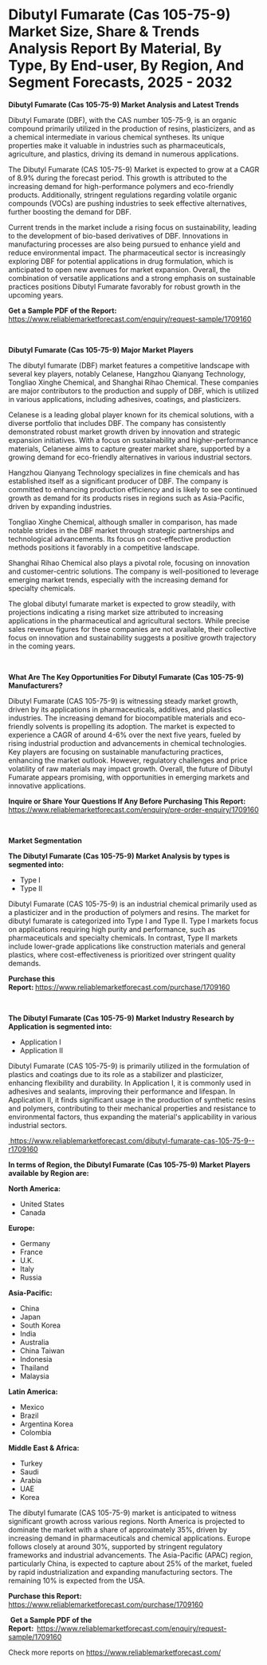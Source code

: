 <p><h1>Dibutyl Fumarate (Cas 105-75-9) Market Size, Share & Trends Analysis Report By Material, By Type, By End-user, By Region, And Segment Forecasts, 2025 - 2032</h1></p><p><strong>Dibutyl Fumarate (Cas 105-75-9) Market Analysis and Latest Trends</strong></p>
<p><p>Dibutyl Fumarate (DBF), with the CAS number 105-75-9, is an organic compound primarily utilized in the production of resins, plasticizers, and as a chemical intermediate in various chemical syntheses. Its unique properties make it valuable in industries such as pharmaceuticals, agriculture, and plastics, driving its demand in numerous applications. </p><p>The Dibutyl Fumarate (CAS 105-75-9) Market is expected to grow at a CAGR of 8.9% during the forecast period. This growth is attributed to the increasing demand for high-performance polymers and eco-friendly products. Additionally, stringent regulations regarding volatile organic compounds (VOCs) are pushing industries to seek effective alternatives, further boosting the demand for DBF.</p><p>Current trends in the market include a rising focus on sustainability, leading to the development of bio-based derivatives of DBF. Innovations in manufacturing processes are also being pursued to enhance yield and reduce environmental impact. The pharmaceutical sector is increasingly exploring DBF for potential applications in drug formulation, which is anticipated to open new avenues for market expansion. Overall, the combination of versatile applications and a strong emphasis on sustainable practices positions Dibutyl Fumarate favorably for robust growth in the upcoming years.</p></p>
<p><strong>Get a Sample PDF of the Report:&nbsp;</strong> <a href="https://www.reliablemarketforecast.com/enquiry/request-sample/1709160?utm_campaign=3078&utm_medium=2&utm_source=Github&utm_content=ia&utm_term=27032025&utm_id=dibutyl-fumarate-cas-105-75-9">https://www.reliablemarketforecast.com/enquiry/request-sample/1709160</a></p>
<p>&nbsp;</p>
<p><strong>Dibutyl Fumarate (Cas 105-75-9) Major Market Players</strong></p>
<p><p>The dibutyl fumarate (DBF) market features a competitive landscape with several key players, notably Celanese, Hangzhou Qianyang Technology, Tongliao Xinghe Chemical, and Shanghai Rihao Chemical. These companies are major contributors to the production and supply of DBF, which is utilized in various applications, including adhesives, coatings, and plasticizers.</p><p>Celanese is a leading global player known for its chemical solutions, with a diverse portfolio that includes DBF. The company has consistently demonstrated robust market growth driven by innovation and strategic expansion initiatives. With a focus on sustainability and higher-performance materials, Celanese aims to capture greater market share, supported by a growing demand for eco-friendly alternatives in various industrial sectors.</p><p>Hangzhou Qianyang Technology specializes in fine chemicals and has established itself as a significant producer of DBF. The company is committed to enhancing production efficiency and is likely to see continued growth as demand for its products rises in regions such as Asia-Pacific, driven by expanding industries. </p><p>Tongliao Xinghe Chemical, although smaller in comparison, has made notable strides in the DBF market through strategic partnerships and technological advancements. Its focus on cost-effective production methods positions it favorably in a competitive landscape.</p><p>Shanghai Rihao Chemical also plays a pivotal role, focusing on innovation and customer-centric solutions. The company is well-positioned to leverage emerging market trends, especially with the increasing demand for specialty chemicals.</p><p>The global dibutyl fumarate market is expected to grow steadily, with projections indicating a rising market size attributed to increasing applications in the pharmaceutical and agricultural sectors. While precise sales revenue figures for these companies are not available, their collective focus on innovation and sustainability suggests a positive growth trajectory in the coming years.</p></p>
<p>&nbsp;</p>
<p><strong>What Are The Key Opportunities For Dibutyl Fumarate (Cas 105-75-9) Manufacturers?</strong></p>
<p><p>Dibutyl Fumarate (CAS 105-75-9) is witnessing steady market growth, driven by its applications in pharmaceuticals, additives, and plastics industries. The increasing demand for biocompatible materials and eco-friendly solvents is propelling its adoption. The market is expected to experience a CAGR of around 4-6% over the next five years, fueled by rising industrial production and advancements in chemical technologies. Key players are focusing on sustainable manufacturing practices, enhancing the market outlook. However, regulatory challenges and price volatility of raw materials may impact growth. Overall, the future of Dibutyl Fumarate appears promising, with opportunities in emerging markets and innovative applications.</p></p>
<p><strong>Inquire or Share Your Questions If Any Before Purchasing This Report:</strong> <a href="https://www.reliablemarketforecast.com/enquiry/pre-order-enquiry/1709160?utm_campaign=3078&utm_medium=2&utm_source=Github&utm_content=ia&utm_term=27032025&utm_id=dibutyl-fumarate-cas-105-75-9">https://www.reliablemarketforecast.com/enquiry/pre-order-enquiry/1709160</a></p>
<p>&nbsp;</p>
<p><strong>Market Segmentation</strong></p>
<p><strong>The Dibutyl Fumarate (Cas 105-75-9) Market Analysis by types is segmented into:</strong></p>
<p><ul><li>Type I</li><li>Type II</li></ul></p>
<p><p>Dibutyl Fumarate (CAS 105-75-9) is an industrial chemical primarily used as a plasticizer and in the production of polymers and resins. The market for dibutyl fumarate is categorized into Type I and Type II. Type I markets focus on applications requiring high purity and performance, such as pharmaceuticals and specialty chemicals. In contrast, Type II markets include lower-grade applications like construction materials and general plastics, where cost-effectiveness is prioritized over stringent quality demands.</p></p>
<p><strong>Purchase this Report:&nbsp;</strong><a href="https://www.reliablemarketforecast.com/purchase/1709160?utm_campaign=3078&utm_medium=2&utm_source=Github&utm_content=ia&utm_term=27032025&utm_id=dibutyl-fumarate-cas-105-75-9">https://www.reliablemarketforecast.com/purchase/1709160</a></p>
<p>&nbsp;</p>
<p><strong>The Dibutyl Fumarate (Cas 105-75-9) Market Industry Research by Application is segmented into:</strong></p>
<p><ul><li>Application I</li><li>Application II</li></ul></p>
<p><p>Dibutyl Fumarate (CAS 105-75-9) is primarily utilized in the formulation of plastics and coatings due to its role as a stabilizer and plasticizer, enhancing flexibility and durability. In Application I, it is commonly used in adhesives and sealants, improving their performance and lifespan. In Application II, it finds significant usage in the production of synthetic resins and polymers, contributing to their mechanical properties and resistance to environmental factors, thus expanding the material's applicability in various industrial sectors.</p></p>
<p><a href="https://www.reliablemarketforecast.com/dibutyl-fumarate-cas-105-75-9--r1709160?utm_campaign=3078&utm_medium=2&utm_source=Github&utm_content=ia&utm_term=27032025&utm_id=dibutyl-fumarate-cas-105-75-9">&nbsp;https://www.reliablemarketforecast.com/dibutyl-fumarate-cas-105-75-9--r1709160</a></p>
<p><strong>In terms of Region, the Dibutyl Fumarate (Cas 105-75-9) Market Players available by Region are:</strong></p>
<p>
    <p> <strong> North America: </strong>
        <ul>
            <li>United States</li>
            <li>Canada</li>
        </ul>
        </p> 
    <p> <strong> Europe: </strong>
        <ul>
            <li>Germany</li>
            <li>France</li>
            <li>U.K.</li>
            <li>Italy</li>
            <li>Russia</li>
        </ul>
        </p> 
    <p> <strong> Asia-Pacific: </strong>
        <ul>
            <li>China</li>
            <li>Japan</li>
            <li>South Korea</li>
            <li>India</li>
            <li>Australia</li>
            <li>China Taiwan</li>
            <li>Indonesia</li>
            <li>Thailand</li>
            <li>Malaysia</li>
        </ul>
        </p> 
    <p> <strong> Latin America: </strong>
        <ul>
            <li>Mexico</li>
            <li>Brazil</li>
            <li>Argentina Korea</li>
            <li>Colombia</li>
        </ul>
        </p> 
    <p> <strong> Middle East & Africa: </strong>
        <ul>
            <li>Turkey</li>
            <li>Saudi</li>
            <li>Arabia</li>
            <li>UAE</li>
            <li>Korea</li>
        </ul>
    </p>
    </p>
<p><p>The dibutyl fumarate (CAS 105-75-9) market is anticipated to witness significant growth across various regions. North America is projected to dominate the market with a share of approximately 35%, driven by increasing demand in pharmaceuticals and chemical applications. Europe follows closely at around 30%, supported by stringent regulatory frameworks and industrial advancements. The Asia-Pacific (APAC) region, particularly China, is expected to capture about 25% of the market, fueled by rapid industrialization and expanding manufacturing sectors. The remaining 10% is expected from the USA.</p></p>
<p><strong>Purchase this Report: </strong><a href="https://www.reliablemarketforecast.com/purchase/1709160?utm_campaign=3078&utm_medium=2&utm_source=Github&utm_content=ia&utm_term=27032025&utm_id=dibutyl-fumarate-cas-105-75-9">https://www.reliablemarketforecast.com/purchase/1709160</a></p>
<p>&nbsp;<strong>Get a Sample PDF of the Report:&nbsp;&nbsp;</strong><a href="https://www.reliablemarketforecast.com/enquiry/request-sample/1709160?utm_campaign=3078&utm_medium=2&utm_source=Github&utm_content=ia&utm_term=27032025&utm_id=dibutyl-fumarate-cas-105-75-9">https://www.reliablemarketforecast.com/enquiry/request-sample/1709160</a></p>
<p><strong></strong></p>
<p>Check more reports on <a href="https://www.reliablemarketforecast.com/?utm_campaign=3078&utm_medium=2&utm_source=Github&utm_content=ia&utm_term=27032025&utm_id=dibutyl-fumarate-cas-105-75-9">https://www.reliablemarketforecast.com/</a></p>